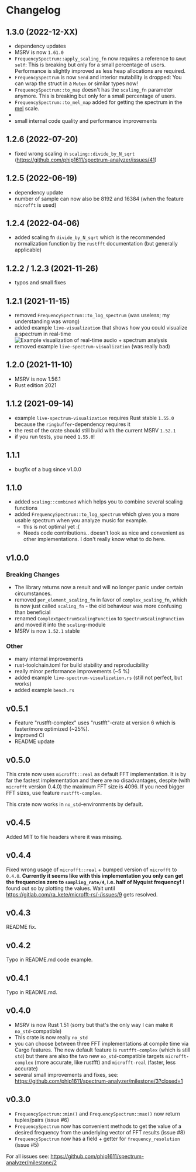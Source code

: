 # Changelog

## 1.3.0 (2022-12-XX)
- dependency updates
- MSRV is now `1.61.0`
- `FrequencySpectrum::apply_scaling_fn` now requires a reference to `&mut self`:
  This is breaking but only for a small percentage of users. Performance is
  slightly improved as less heap allocations are required.
- `FrequencySpectrum` is now `Send` and interior mutability is dropped:
  You can wrap the struct in a `Mutex` or similar types now!
- `FrequencySpectrum::to_map` doesn't  has the `scaling_fn` parameter anymore.
  This is breaking but only for a small percentage of users.
- `FrequencySpectrum::to_mel_map` added for getting the spectrum in the
  [mel](https://en.wikipedia.org/wiki/Mel_scale) scale.
-
- small internal code quality and performance improvements

## 1.2.6 (2022-07-20)
- fixed wrong scaling in `scaling::divide_by_N_sqrt` (<https://github.com/phip1611/spectrum-analyzer/issues/41>)

## 1.2.5 (2022-06-19)
- dependency update
- number of sample can now also be 8192 and 16384 (when the feature `microfft` is used)

## 1.2.4 (2022-04-06)
- added scaling fn `divide_by_N_sqrt` which is the recommended
  normalization function by the `rustfft` documentation (but generally applicable)

## 1.2.2 / 1.2.3 (2021-11-26)
- typos and small fixes

## 1.2.1 (2021-11-15)
- removed `FrequencySpectrum::to_log_spectrum` (was useless; my understanding was wrong)
- added example `live-visualization` that shows how you could visualize a spectrum in real-time \
  ![Example visualization of real-time audio + spectrum analysis](res/live_demo_spectrum_green_day_holiday.gif "Example visualization of real-time audio + spectrum analysis")
- removed example `live-spectrum-visualization` (was really bad)

## 1.2.0 (2021-11-10)
- MSRV is now 1.56.1
- Rust edition 2021

## 1.1.2 (2021-09-14)
- example `live-spectrum-visualization` requires Rust stable `1.55.0` because
  the `ringbuffer`-dependency requires it
- the rest of the crate should still build with the current MSRV `1.52.1`
- if you run tests, you need `1.55.0`!

## 1.1.1
- bugfix of a bug since v1.0.0

## 1.1.0
- added `scaling::combined` which helps you to combine several scaling functions
- added `FrequencySpectrum::to_log_spectrum` which gives you a more usable spectrum
  when you analyze music for example.
  - this is not optimal yet :(
  - Needs code contributions.. doesn't look as nice and convenient as other implementations.
    I don't really know what to do here.

## v1.0.0
### Breaking Changes
- The library returns now a result and will no longer panic
  under certain circumstances.
- removed `per_element_scaling_fn` in favor of
  `complex_scaling_fn`, which is now just called
  `scaling_fn` - the old behaviour was more confusing than
  beneficial
- renamed `ComplexSpectrumScalingFunction` to `SpectrumScalingFunction` and
  moved it into the `scaling`-module
- MSRV is now `1.52.1` stable
### Other
- many internal improvements
- rust-toolchain.toml for build stability and reproducibility
- really minor performance improvements (~5 %)
- added example `live-spectrum-visualization.rs`
  (still not perfect, but works)
- added example `bench.rs`

## v0.5.1
- Feature "rustfft-complex" uses "rustfft"-crate at version 6 which is faster/more optimized (~25%).
- improved CI
- README update

## v0.5.0
This crate now uses `microfft::real` as default FFT implementation. It is by far the fastest implementation
and there are no disadvantages, despite (with `microfft` version 0.4.0) the maximum FFT size is 4096. If you
need bigger FFT sizes, use feature `rustfft-complex`.

This crate now works in `no_std`-environments by default.

## v0.4.5
Added MIT to file headers where it was missing.

## v0.4.4
Fixed wrong usage of `microfft::real` + bumped version of `microfft` to `0.4.0`.
**Currently it seems like with this implementation you only can get
the frequencies zero to `sampling_rate/4`, i.e. half of Nyquist frequency!**
I found out so by plotting the values. Wait until
https://gitlab.com/ra_kete/microfft-rs/-/issues/9 gets resolved.

## v0.4.3
README fix.

## v0.4.2
Typo in README.md code example.

## v0.4.1
Typo in README.md.

## v0.4.0
- MSRV is now Rust 1.51 (sorry but that's the only way I can make it `no_std`-compatible)
- This crate is now really `no_std`
- you can choose between three FFT implementations at compile time via Cargo features.
  The new default feature is `rustfft-complex` (which is still `std`) but there are also
  the two new `no_std`-compatible targets `microfft-complex` (more accurate, like rustfft)
  and `microfft-real` (faster, less accurate)
- several small improvements and fixes, see: https://github.com/phip1611/spectrum-analyzer/milestone/3?closed=1

## v0.3.0
- `FrequencySpectrum::min()` and `FrequencySpectrum::max()`
   now return tuples/pairs (issue #6)
- `FrequencySpectrum` now has convenient methods to get
   the value of a desired frequency from the underlying vector
   of FFT results (issue #8)
- `FrequencySpectrum` now has a field + getter for `frequency_resolution`
  (issue #5)

For all issues see: https://github.com/phip1611/spectrum-analyzer/milestone/2
